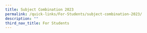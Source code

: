 ```yaml
---
title: Subject Combination 2023
permalink: /quick-links/For-Students/subject-combination-2023/
description: ""
third_nav_title: For Students
---
```

